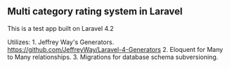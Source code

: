 ## Multi category rating system in Laravel


This is a test app built on Laravel 4.2

Utilizes:
	1. Jeffrey Way's Generators. https://github.com/JeffreyWay/Laravel-4-Generators
	2. Eloquent for Many to Many relationships.
	3. Migrations for database schema subversioning.
